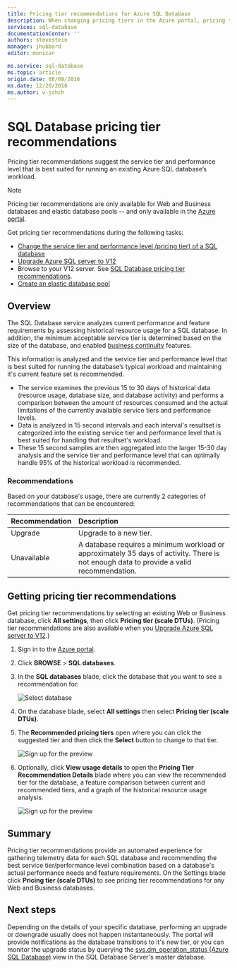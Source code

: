 ```yaml
---
title: Pricing tier recommendations for Azure SQL Database
description: When changing pricing tiers in the Azure portal, pricing tier recommendations are provided that recommend the tier that is best suited for running an existing Azure SQL Database’s workload. Pricing tiers describe the service tier and performance level of a SQL database.
services: sql-database
documentationCenter: ''
authors: stevestein
manager: jhubbard
editor: monicar

ms.service: sql-database
ms.topic: article
origin.date: 08/08/2016
ms.date: 12/26/2016
ms.author: v-johch
---
```


# SQL Database pricing tier recommendations

 Pricing tier recommendations suggest the service tier and performance level that is best suited for running an existing Azure SQL database’s workload.

> [!NOTE]
> Pricing tier recommendations are only available for Web and Business databases and elastic database pools -- and only available in the [Azure portal](https://portal.azure.cn/).

Get pricing tier recommendations during the following tasks:

- [Change the service tier and performance level (pricing tier) of a SQL database](./sql-database-scale-up.md)
- [Upgrade Azure SQL server to V12](./sql-database-upgrade-server-portal.md)
- Browse to your V12 server. See [SQL Database pricing tier recommendations](./sql-database-service-tier-advisor.md).
- [Create an elastic database pool](./sql-database-elastic-pool.md#elastic-database-pool-pricing-tier-recommendations)

## Overview

The SQL Database service analyzes current performance and feature requirements by assessing historical resource usage for a SQL database. In addition, the minimum acceptable service tier is determined based on the size of the database, and enabled [business continuity](./sql-database-business-continuity.md) features. 

This information is analyzed and the service tier and performance level that is best suited for running the database’s typical workload and maintaining it's current feature set is recommended.

- The service examines the previous 15 to 30 days of historical data (resource usage, database size, and database activity) and performs a comparison between the amount of resources consumed and the actual limitations of the currently available service tiers and performance levels.
- Data is analyzed in 15 second intervals and each interval's resultset is categorized into the existing service tier and performance level that is best suited for handling that resultset's workload.
- These 15 second samples are then aggregated into the larger 15-30 day analysis and the service tier and performance level that can optimally handle 95% of the historical workload is recommended.

### Recommendations

Based on your database's usage, there are currently 2 categories of recommendations that can be encountered:

| Recommendation | Description |
| :--- | :--- |
| Upgrade | Upgrade to a new tier. |
| Unavailable | A database requires a minimum workload or approximately 35 days of activity. There is not enough data to provide a valid recommendation. |

## Getting pricing tier recommendations

Get pricing tier recommendations by selecting an existing Web or Business database, click **All settings**, then click **Pricing tier (scale DTUs)**. (Pricing tier recommendations are also available when you [Upgrade Azure SQL server to V12](./sql-database-upgrade-server-portal.md).)

1. Sign in to the [Azure portal](https://portal.azure.cn/).
2. Click **BROWSE** > **SQL databases**.
4. In the **SQL databases** blade, click the database that you want to see a recommendation for:

    ![Select database][1]

5. On the database blade, select **All settings** then select **Pricing tier (scale DTUs)**.

7. The **Recommended pricing tiers** open where you can click the suggested tier and then click the **Select** button to change to that tier.

    ![Sign up for the preview][4]

8. Optionally, click **View usage details** to open the **Pricing Tier Recommendation Details** blade where you can view the recommended tier for the database, a feature comparison between current and recommended tiers, and a graph of the  historical resource usage analysis.

    ![Sign up for the preview][5]

## Summary

Pricing tier recommendations provide an automated experience for gathering telemetry data for each SQL database and recommending the best service tier/performance level combination based on a database's actual performance needs and feature requirements. On the Settings blade click **Pricing tier (scale DTUs)** to see pricing tier recommendations for any Web and Business databases.

## Next steps

Depending on the details of your specific database, performing an upgrade or downgrade usually does not happen instantaneously. The portal will provide notifications as the database transitions to it's new tier, or you can monitor the upgrade status by querying the [sys.dm_operation_status (Azure SQL Database)](https://msdn.microsoft.com/zh-cn/library/dn270022.aspx) view in the SQL Database Server's master database.

<!--Image references-->
[1]: ./media/sql-database-service-tier-advisor/select-database.png
[4]: ./media/sql-database-service-tier-advisor/choose-pricing-tier.png
[5]: ./media/sql-database-service-tier-advisor/usage-details.png